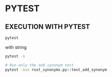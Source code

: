 # PYTEST

## EXECUTION WITH PYTEST

```bash
pytest
```

with string

```bash
pytest -s
```

```bash
# Run only the add_synonym test
pytest -xvs rust_synonyms.py::test_add_synonym
```

